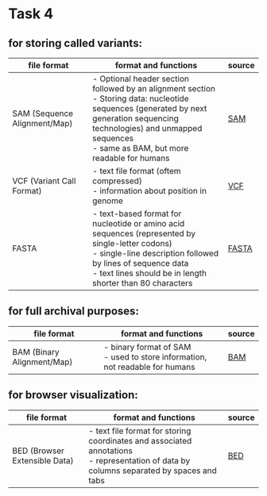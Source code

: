 # Task 4

## for storing called variants:

file format | format and functions | source |
--- | --- | --- |
SAM (Sequence Alignment/Map) | - Optional header section followed by an alignment section  <br> - Storing data: nucleotide sequences (generated by next generation sequencing technologies) and unmapped sequences <br> - same as BAM, but more readable for humans | [SAM](https://samtools.github.io/hts-specs/SAMv1.pdf) |               
VCF (Variant Call Format) | - text file format (oftem compressed) <br> - information about position in genome | [VCF](https://samtools.github.io/hts-specs/VCFv4.1.pdf) |
FASTA | - text-based format for nucleotide or amino acid sequences (represented by single-letter codons) <br>- single-line description followed by lines of sequence data <br> - text lines should be in length shorter than 80 characters | [FASTA](https://en.wikipedia.org/wiki/FASTA_format) |


## for full archival purposes:

file format | format and functions | source |
--- | --- | --- |
BAM (Binary Alignment/Map) | - binary format of SAM <br> - used to store information, not readable for humans | [BAM](https://genome.sph.umich.edu/wiki/BAM)



## for browser visualization:

file format | format and functions | source |
--- | --- | --- |
BED (Browser Extensible Data) | - text file format for storing coordinates and associated annotations <br> - representation of data by columns separated by spaces and tabs | [BED](https://en.wikipedia.org/wiki/BED_(file_format))
